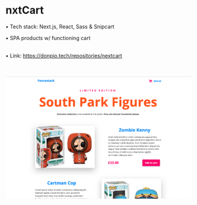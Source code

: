 # nxtCart
• Tech stack: Next.js, React, Sass & Snipcart
<br />

• SPA products w/ functioning cart
<br /><br />


• Link: https://donpio.tech/repositories/nextcart


<br /><br />
![](./static/nxtcart-screenshot.png)

